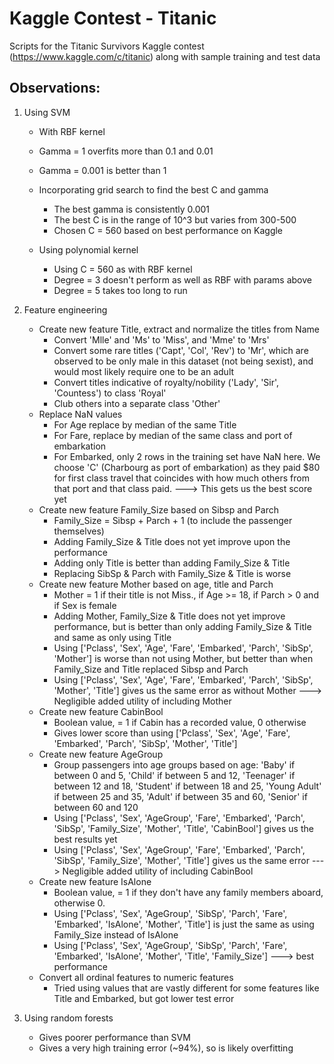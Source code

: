 # Kaggle Contest - Titanic
Scripts for the Titanic Survivors Kaggle contest (https://www.kaggle.com/c/titanic) along with sample training and test data

Observations:
-------------

1. Using SVM
   - With RBF kernel
   - Gamma = 1 overfits more than 0.1 and 0.01
   - Gamma = 0.001 is better than 1
   - Incorporating grid search to find the best C and gamma
     - The best gamma is consistently 0.001
     - The best C is in the range of 10^3 but varies from 300-500
     - Chosen C = 560 based on best performance on Kaggle
	 
   - Using polynomial kernel
     - Using C = 560 as with RBF kernel
     - Degree = 3 doesn't perform as well as RBF with params above
	 - Degree = 5 takes too long to run
	 
2. Feature engineering
   - Create new feature Title, extract and normalize the titles from Name
     - Convert 'Mlle' and 'Ms' to 'Miss', and 'Mme' to 'Mrs'
	 - Convert some rare titles ('Capt', 'Col', 'Rev') to 'Mr', which are observed to be only male in this dataset (not being sexist), and would most likely require one to be an adult
	 - Convert titles indicative of royalty/nobility ('Lady', 'Sir', 'Countess') to class 'Royal'
	 - Club others into a separate class 'Other'
   - Replace NaN values
     - For Age replace by median of the same Title
	 - For Fare, replace by median of the same class and port of embarkation
	 - For Embarked, only 2 rows in the training set have NaN here. We choose 'C'  (Charbourg as port of embarkation) as they paid $80 for first class travel that coincides with how much others from that port and that class paid. ---> This gets us the best score yet
   - Create new feature Family_Size based on Sibsp and Parch
     - Family_Size = Sibsp + Parch + 1 (to include the passenger themselves)
	 - Adding Family_Size & Title does not yet improve upon the performance
	 - Adding only Title is better than adding Family_Size & Title
	 - Replacing SibSp & Parch with Family_Size & Title is worse
   - Create new feature Mother based on age, title and Parch
     - Mother = 1 if their title is not Miss., if Age >= 18, if Parch > 0 and if Sex is female
	 - Adding Mother, Family_Size & Title does not yet improve performance, but is better than only adding Family_Size & Title and same as only using Title
	 - Using ['Pclass', 'Sex', 'Age', 'Fare', 'Embarked', 'Parch', 'SibSp', 'Mother'] is worse than not using Mother, but better than when Family_Size and Title replaced Sibsp and Parch
	 - Using ['Pclass', 'Sex', 'Age', 'Fare', 'Embarked', 'Parch', 'SibSp', 'Mother', 'Title'] gives us the same error as without Mother ---> Negligible added utility of including Mother
   - Create new feature CabinBool
     - Boolean value, = 1 if Cabin has a recorded value, 0 otherwise
	 - Gives lower score than using ['Pclass', 'Sex', 'Age', 'Fare', 'Embarked', 'Parch', 'SibSp', 'Mother', 'Title']
   - Create new feature AgeGroup
     - Group passengers into age groups based on age: 'Baby' if between 0 and 5, 'Child' if between 5 and 12, 'Teenager' if between 12 and 18, 'Student' if between 18 and 25, 'Young Adult' if between 25 and 35, 'Adult' if between 35 and 60, 'Senior' if between 60 and 120
	 - Using ['Pclass', 'Sex', 'AgeGroup', 'Fare', 'Embarked', 'Parch', 'SibSp', 'Family_Size', 'Mother', 'Title', 'CabinBool'] gives us the best results yet
	 - Using ['Pclass', 'Sex', 'AgeGroup', 'Fare', 'Embarked', 'Parch', 'SibSp', 'Family_Size', 'Mother', 'Title'] gives us the same error ---> Negligible added utility of including CabinBool
   - Create new feature IsAlone
     - Boolean value, = 1 if they don't have any family members aboard, otherwise 0.
	 - Using ['Pclass', 'Sex', 'AgeGroup', 'SibSp', 'Parch', 'Fare', 'Embarked', 'IsAlone', 'Mother', 'Title'] is just the same as using Family_Size instead of IsAlone
	 - Using ['Pclass', 'Sex', 'AgeGroup', 'SibSp', 'Parch', 'Fare', 'Embarked', 'IsAlone', 'Mother', 'Title', 'Family_Size'] ---> best performance
   - Convert all ordinal features to numeric features
     - Tried using values that are vastly different for some features like Title and Embarked, but got lower test error

3. Using random forests
   - Gives poorer performance than SVM
   - Gives a very high training error (~94%), so is likely overfitting